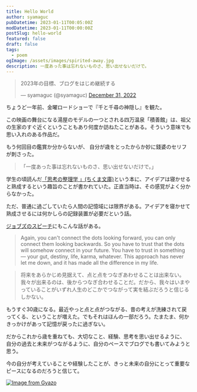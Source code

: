 ```yaml
---
title: Hello World
author: syamaguc
pubDatetime: 2023-01-11T00:05:00Z
modDatetime: 2023-01-11T00:00:00Z
postSlug: hello-world
featured: false
draft: false
tags:
  - poem
ogImage: /assets/images/spirited-away.jpg
description: 一度あった事は忘れないものさ、思い出せないだけで。
---
```


<blockquote class="twitter-tweet"><p lang="ja" dir="ltr">2023年の目標、ブログをはじめ継続する</p>&mdash; syamaguc (@syamaguc) <a href="https://twitter.com/syamaguc/status/1609201198015340544?ref_src=twsrc%5Etfw">December 31, 2022</a></blockquote> <script async src="https://platform.twitter.com/widgets.js" charset="utf-8"></script>

ちょうど一年前、金曜ロードショーで『千と千尋の神隠し』を観た。

この映画の舞台になる湯屋のモデルの一つとされる四万温泉「積善館」は、祖父の生家のすぐ近くということもあり何度か訪ねたことがある。そういう意味でも思い入れのある作品だ。

もう何回目の鑑賞か分からないが、 自分が歳をとったからか妙に錢婆のセリフが刺さった。

> 「一度あった事は忘れないものさ、思い出せないだけで。」

学生の頃読んだ[「思考の整理学 」(ちくま文庫)](https://amzn.to/3RH5bVD)という本に、アイデアは寝かせると熟成するという趣旨のことが書かれていた。正直当時は、その感覚がよく分からなかった。

ただ、普通に過ごしていたら人間の記憶域には限界がある。アイデアを寝かせて熟成させるには何かしらの記録装置が必要だという話。

[ジョブズのスピーチ](https://www.nikkei.com/article/DGXZZO35455660Y1A001C1000000/)にもこんな話がある。

> Again, you can't connect the dots looking forward, you can only connect them looking backwards. So you have to trust that the dots will somehow connect in your future. You have to trust in something ― your gut, destiny, life, karma, whatever. This approach has never let me down, and it has made all the difference in my life.

> 将来をあらかじめ見据えて、点と点をつなぎあわせることは出来ない。我々が出来るのは、後からつなぎ合わせることだ。だから、我々はいまやっていることがいずれ人生のどこかでつながって実を結ぶだろうと信じるしかない。

もうすぐ30歳になる。最近やっと点と点がつながる、昔の考えが洗練されて戻ってくる、ということが増えた。でもそれはほんの一部だろう。たまたま、何かきっかけがあって記憶が戻ったに過ぎない。

だからこれから歳を重ねても、大切なこと、経験、思考を思い出せるように、 自分の過去と未来がつながるように、自分のペースでブログでも書いてみようと思う。

今の自分が考えていることや経験したことが、きっと未来の自分にとって重要なピースになるのだろうと信じて。

[![Image from Gyazo](https://i.gyazo.com/26139fa930fcc415bb8b32bd7ea5e030.jpg)](https://gyazo.com/26139fa930fcc415bb8b32bd7ea5e030)
